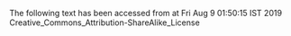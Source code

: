 The following text has been accessed from at Fri Aug 9 01:50:15 IST 2019
Creative_Commons_Attribution-ShareAlike_License
